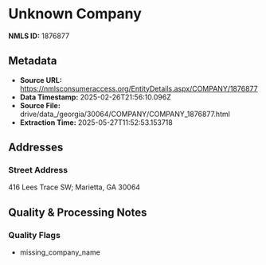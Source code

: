 # Unknown Company

**NMLS ID:** 1876877

## Metadata
- **Source URL:** https://nmlsconsumeraccess.org/EntityDetails.aspx/COMPANY/1876877
- **Data Timestamp:** 2025-02-26T21:56:10.096Z
- **Source File:** drive/data_/georgia/30064/COMPANY/COMPANY_1876877.html
- **Extraction Time:** 2025-05-27T11:52:53.153718

## Addresses
### Street Address
416 Lees Trace SW; Marietta, GA 30064

## Quality & Processing Notes
### Quality Flags
- missing_company_name
